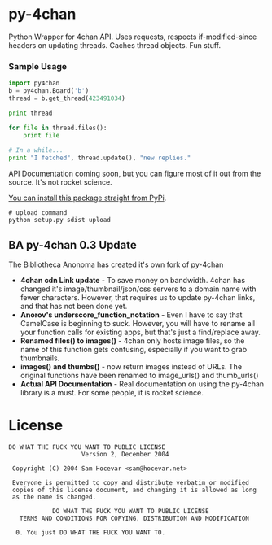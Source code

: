 py-4chan
========

Python Wrapper for 4chan API. Uses requests, respects if-modified-since headers on updating threads. Caches thread objects. Fun stuff.

### Sample Usage

``` python
import py4chan
b = py4chan.Board('b')
thread = b.get_thread(423491034)

print thread

for file in thread.files():
    print file
    
# In a while...
print "I fetched", thread.update(), "new replies."
```

API Documentation coming soon, but you can figure most of it out from the source. It's not rocket science.

[You can install this package straight from PyPi](https://pypi.python.org/pypi/py-4chan).

```
# upload command
python setup.py sdist upload
```

## BA py-4chan 0.3 Update

The Bibliotheca Anonoma has created it's own fork of py-4chan

* **4chan cdn Link update** - To save money on bandwidth. 4chan has changed it's image/thumbnail/json/css servers to a domain name with fewer characters. However, that requires us to update py-4chan links, and that has not been done yet.
* **Anorov's underscore_function_notation** - Even I have to say that CamelCase is beginning to suck. However, you will have to rename all your function calls for existing apps, but that's just a find/replace away.
* **Renamed files() to images()** - 4chan only hosts image files, so the name of this function gets confusing, especially if you want to grab thumbnails.
* **images() and thumbs()** - now return images instead of URLs. The original functions have been renamed to image_urls() and thumb_urls()
* **Actual API Documentation** - Real documentation on using the py-4chan library is a must. For some people, it is rocket science.

# License

``` text
DO WHAT THE FUCK YOU WANT TO PUBLIC LICENSE
                    Version 2, December 2004

 Copyright (C) 2004 Sam Hocevar <sam@hocevar.net>

 Everyone is permitted to copy and distribute verbatim or modified
 copies of this license document, and changing it is allowed as long
 as the name is changed.

            DO WHAT THE FUCK YOU WANT TO PUBLIC LICENSE
   TERMS AND CONDITIONS FOR COPYING, DISTRIBUTION AND MODIFICATION

  0. You just DO WHAT THE FUCK YOU WANT TO.

```